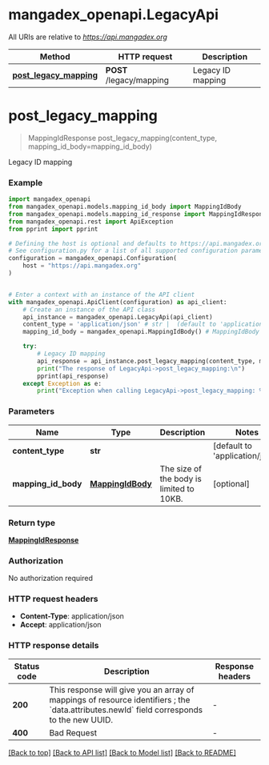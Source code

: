 # mangadex_openapi.LegacyApi

All URIs are relative to *https://api.mangadex.org*

Method | HTTP request | Description
------------- | ------------- | -------------
[**post_legacy_mapping**](LegacyApi.md#post_legacy_mapping) | **POST** /legacy/mapping | Legacy ID mapping


# **post_legacy_mapping**
> MappingIdResponse post_legacy_mapping(content_type, mapping_id_body=mapping_id_body)

Legacy ID mapping

### Example


```python
import mangadex_openapi
from mangadex_openapi.models.mapping_id_body import MappingIdBody
from mangadex_openapi.models.mapping_id_response import MappingIdResponse
from mangadex_openapi.rest import ApiException
from pprint import pprint

# Defining the host is optional and defaults to https://api.mangadex.org
# See configuration.py for a list of all supported configuration parameters.
configuration = mangadex_openapi.Configuration(
    host = "https://api.mangadex.org"
)


# Enter a context with an instance of the API client
with mangadex_openapi.ApiClient(configuration) as api_client:
    # Create an instance of the API class
    api_instance = mangadex_openapi.LegacyApi(api_client)
    content_type = 'application/json' # str |  (default to 'application/json')
    mapping_id_body = mangadex_openapi.MappingIdBody() # MappingIdBody | The size of the body is limited to 10KB. (optional)

    try:
        # Legacy ID mapping
        api_response = api_instance.post_legacy_mapping(content_type, mapping_id_body=mapping_id_body)
        print("The response of LegacyApi->post_legacy_mapping:\n")
        pprint(api_response)
    except Exception as e:
        print("Exception when calling LegacyApi->post_legacy_mapping: %s\n" % e)
```



### Parameters


Name | Type | Description  | Notes
------------- | ------------- | ------------- | -------------
 **content_type** | **str**|  | [default to &#39;application/json&#39;]
 **mapping_id_body** | [**MappingIdBody**](MappingIdBody.md)| The size of the body is limited to 10KB. | [optional] 

### Return type

[**MappingIdResponse**](MappingIdResponse.md)

### Authorization

No authorization required

### HTTP request headers

 - **Content-Type**: application/json
 - **Accept**: application/json

### HTTP response details

| Status code | Description | Response headers |
|-------------|-------------|------------------|
**200** | This response will give you an array of mappings of resource identifiers ; the &#x60;data.attributes.newId&#x60; field corresponds to the new UUID. |  -  |
**400** | Bad Request |  -  |

[[Back to top]](#) [[Back to API list]](../README.md#documentation-for-api-endpoints) [[Back to Model list]](../README.md#documentation-for-models) [[Back to README]](../README.md)

